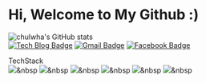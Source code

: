 <head><h1>Hi, Welcome to My Github :)</h1></head>

![chulwha's GitHub stats](https://github-readme-stats.vercel.app/api?username=cjfghk5697&show_icons=true&theme=tokyonight)
<br>
[![Tech Blog Badge](http://img.shields.io/badge/-Tech%20blog-black?style=flat-square&logo=github&link=https://github.com/cjfghk5697)](https://github.com/cjfghk5697)
[![Gmail Badge](https://img.shields.io/badge/Gmail-d14836?style=flat-square&logo=Gmail&logoColor=white&link=mailto:cjfghk5697@gmail.com)](mailto:cjfghk5697@gmail.com)
  [![Facebook Badge](https://img.shields.io/badge/facebook-1877f2?style=flat-square&logo=facebook&logoColor=white&link=https://www.facebook.com/profile.php?id=100032812731866)](https://www.facebook.com/profile.php?id=100032812731866)
<br>

TechStack	
<img src="https://img.shields.io/badge/Python-3766AB?style=flat-square&logo=Python&logoColor=white"/></a>&nbsp 
<img src="https://img.shields.io/badge/Django-3766AB?style=flat-square&logo=Python&logoColor=white"/></a>&nbsp 
<img src="https://img.shields.io/badge/Java-3766AB?style=flat-square&logo=Python&logoColor=white"/></a>&nbsp 
<img src="https://img.shields.io/badge/JavaScript-3766AB?style=flat-square&logo=Python&logoColor=white"/></a>&nbsp 
<img src="https://img.shields.io/badge/Css-3766AB?style=flat-square&logo=Python&logoColor=white"/></a>&nbsp 
<img src="https://img.shields.io/badge/Html5-3766AB?style=flat-square&logo=Python&logoColor=white"/></a>&nbsp 

